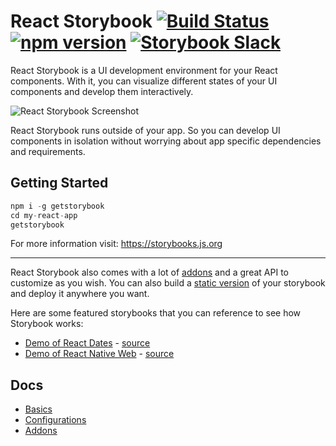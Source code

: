 # React Storybook [![Build Status](https://travis-ci.org/storybooks/react-storybook.svg?branch=master)](https://travis-ci.org/storybooks/react-storybook) [![npm version](https://badge.fury.io/js/%40kadira%2Fstorybook.svg)](https://badge.fury.io/js/%40kadira%2Fstorybook) [![Storybook Slack](https://storybooks-slackin.herokuapp.com/badge.svg)](https://storybooks-slackin.herokuapp.com/)

React Storybook is a UI development environment for your React components. With it, you can visualize different states of your UI components and develop them interactively.

![React Storybook Screenshot](docs/demo.gif)

React Storybook runs outside of your app. So you can develop UI components in isolation without worrying about app specific dependencies and requirements.

## Getting Started

```js
npm i -g getstorybook
cd my-react-app
getstorybook
```

For more information visit: https://storybooks.js.org

---

React Storybook also comes with a lot of [addons](https://storybooks.js.org/react-storybook/docs/addons/introduction) and a great API to customize as you wish. You can also build a [static version](https://storybooks.js.org/react-storybook/docs/basics/exporting-storybook) of your storybook and deploy it anywhere you want.

Here are some featured storybooks that you can reference to see how Storybook works:

  * [Demo of React Dates](http://airbnb.io/react-dates/) - [source](https://github.com/airbnb/react-dates)
  * [Demo of React Native Web](http://necolas.github.io/react-native-web/storybook/) - [source](https://github.com/necolas/react-native-web)

## Docs

* [Basics](https://storybooks.js.org/docs/react-storybook/basics/introduction)
* [Configurations](https://storybooks.js.org/docs/react-storybook/configurations/default-config)
* [Addons](https://storybooks.js.org/docs/react-storybook/addons/introduction)
